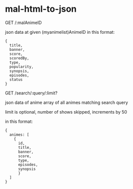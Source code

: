 # mal-html-to-json

GET /:malAnimeID

json data at given (myanimelist)AnimeID in this format:
```
{
  title,
  banner,
  score,
  scoredBy,
  type,
  popularity,
  synopsis,
  episodes,
  status
}
```

GET /search/:query/:limit?

json data of anime array of all animes matching search query

limit is optional, number of shows skipped, increments by 50

in this format:
```
{
  animes: [
    {
      id,
      title,
      banner,
      score,
      type,
      episodes,
      synopsis
      }
  ]
}
```
